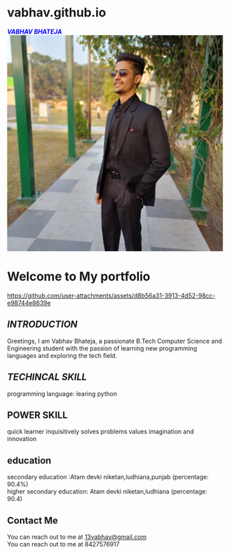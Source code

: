 # vabhav.github.io
<span style="color: blue;">***VABHAV BHATEJA***</span>
![image](image.jpg)
# Welcome to My portfolio


https://github.com/user-attachments/assets/d8b56a31-3913-4d52-98cc-e98744e8639e


## *INTRODUCTION*
Greetings, I am Vabhav Bhateja, a passionate B.Tech Computer Science and Engineering student with the passion of learning new programming languages and exploring the tech field.

## *TECHINCAL SKILL*
programming language: learing python

## POWER SKILL
quick learner
inquisitively solves problems
values imagination and innovation

## education
secondary education :Atam devki niketan,ludhiana,punjab (percentage: 90.4%)
<BR>
higher secondary education: Atam devki niketan,ludhiana (percentage: 90.4)

## Contact Me
You can reach out to me at 13vabhav@gmail.com
<BR>
You can reach out to me at 8427576917
